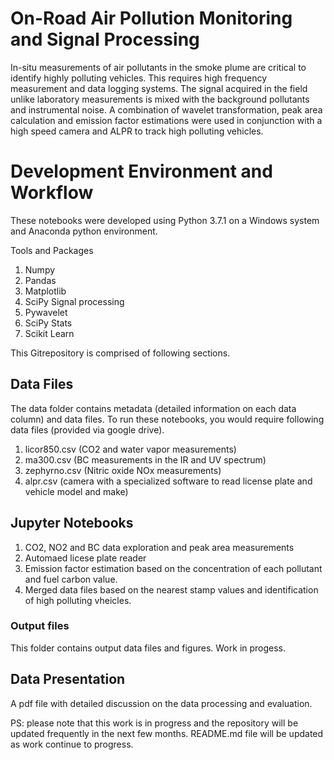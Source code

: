 # On-Road Air Pollution Monitoring and Signal Processing
In-situ measurements of air pollutants in the smoke plume are critical to identify highly polluting vehicles. This requires high frequency measurement and data logging systems. The signal acquired in the field unlike laboratory measurements is mixed with the background pollutants and instrumental noise.  A combination of wavelet transformation, peak area calculation and emission factor estimations were used in conjunction with a high speed camera and ALPR to track high polluting vehicles.

# Development Environment and Workflow
These notebooks were developed using Python 3.7.1 on a Windows system and Anaconda python environment. 

 Tools and Packages
1. Numpy
2. Pandas
3. Matplotlib
4. SciPy Signal processing
5. Pywavelet
6. SciPy Stats
7. Scikit Learn

This Gitrepository is comprised of following sections.

## Data Files
The data folder contains metadata (detailed information on each data column) and data files.
To run these notebooks, you would require following data files (provided via google drive). 
1. licor850.csv (CO2 and water vapor measurements)
2. ma300.csv     (BC measurements in the IR and UV spectrum)
3. zephyrno.csv   (Nitric oxide NOx measurements)
4. alpr.csv       (camera with a specialized software to read license plate and vehicle model and make)

## Jupyter Notebooks
1. CO2, NO2 and BC data exploration and peak area measurements
2. Automaed licese plate reader 
3. Emission factor estimation based on the concentration of each pollutant and fuel carbon value.
4. Merged data files based on the nearest stamp values and identification of high polluting vheicles. 

### Output files
This folder contains output data files and figures. Work in progess. 

## Data Presentation
A pdf file with detailed discussion on the data processing and evaluation.



PS: please note that this work is in progress and the repository will be updated frequently in the next few months. 
README.md file will be updated as work continue to progress.

